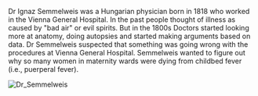 Dr Ignaz Semmelweis was a Hungarian physician born in 1818 who worked in the Vienna General Hospital. 
In the past people thought of illness as caused by "bad air" or evil spirits. 
But in the 1800s Doctors started looking more at anatomy, doing autopsies and started making arguments based on data. 
Dr Semmelweis suspected that something was going wrong with the procedures at Vienna General Hospital. 
Semmelweis wanted to figure out why so many women in maternity wards were dying from childbed fever (i.e., puerperal fever).

![Dr_Semmelweis](https://github.com/HameedKareem/Handwashing_Discovery/assets/114014459/58b044a8-e7e9-4506-bae5-1cfb8f375c40)
